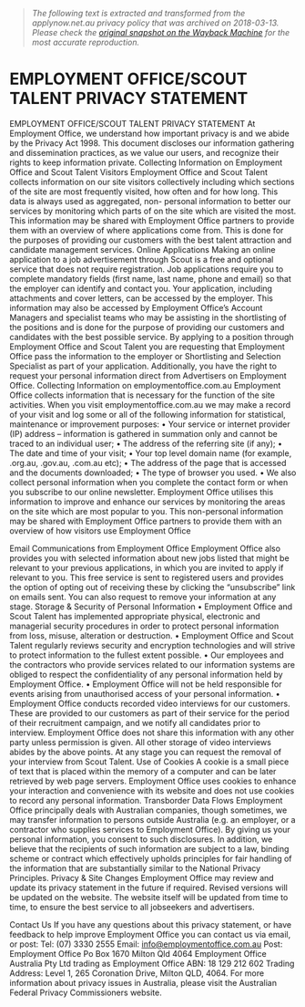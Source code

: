 > *The following text is extracted and transformed from the applynow.net.au privacy policy that was archived on 2018-03-13. Please check the [original snapshot on the Wayback Machine](https://web.archive.org/web/20180313145134id_/http%3A//www.employmentoffice.com.au/wp-content/uploads/2017/08/eo-privacy-policy.pdf) for the most accurate reproduction.*

# EMPLOYMENT OFFICE/SCOUT TALENT PRIVACY STATEMENT

EMPLOYMENT OFFICE/SCOUT TALENT PRIVACY STATEMENT
At Employment Office, we understand how important privacy is and we abide by the Privacy Act 1998. This
document discloses our information gathering and dissemination practices, as we value our users, and recognize
their rights to keep information private.
Collecting Information on Employment Office and Scout Talent
Visitors
Employment Office and Scout Talent collects information on our site visitors collectively including which sections
of the site are most frequently visited, how often and for how long. This data is always used as aggregated, non-
personal information to better our services by monitoring which parts of on the site which are visited the most.
This information may be shared with Employment Office partners to provide them with an overview of where
applications come from. This is done for the purposes of providing our customers with the best talent attraction
and candidate management services.
Online Applications
Making an online application to a job advertisement through Scout is a free and optional service that does not
require registration. Job applications require you to complete mandatory fields (first name, last name, phone and
email) so that the employer can identify and contact you. Your application, including attachments and cover
letters, can be accessed by the employer. This information may also be accessed by Employment Office’s
Account Managers and specialist teams who may be assisting in the shortlisting of the positions and is done for
the purpose of providing our customers and candidates with the best possible service.
By applying to a position through Employment Office and Scout Talent you are requesting that Employment Office
pass the information to the employer or Shortlisting and Selection Specialist as part of your application.
Additionally, you have the right to request your personal information direct from Advertisers on Employment
Office.
Collecting Information on employmentoffice.com.au
Employment Office collects information that is necessary for the function of the site activities.
When you visit employmentoffice.com.au we may make a record of your visit and log some or all of the following
information for statistical, maintenance or improvement purposes:
•    Your service or internet provider (IP) address – information is gathered in summation only and cannot be
     traced to an individual user;
•    The address of the referring site (if any);
•    The date and time of your visit;
•    Your top level domain name (for example, .org.au, .gov.au, .com.au etc);
•    The address of the page that is accessed and the documents downloaded;
•    The type of browser you used.
•    We also collect personal information when you complete the contact form or when you subscribe to our
     online newsletter. Employment Office utilises this information to improve and enhance our services by
     monitoring the areas on the site which are most popular to you. This non-personal information may be shared
     with Employment Office partners to provide them with an overview of how visitors use Employment Office


Email Communications from Employment Office
Employment Office also provides you with selected information about new jobs listed that might be relevant to
your previous applications, in which you are invited to apply if relevant to you. This free service is sent to
registered users and provides the option of opting out of receiving these by clicking the “unsubscribe” link on
emails sent. You can also request to remove your information at any stage.
Storage & Security of Personal Information
•    Employment Office and Scout Talent has implemented appropriate physical, electronic and managerial
     security procedures in order to protect personal information from loss, misuse, alteration or destruction.
•    Employment Office and Scout Talent regularly reviews security and encryption technologies and will strive to
     protect information to the fullest extent possible.
•    Our employees and the contractors who provide services related to our information systems are obliged to
     respect the confidentiality of any personal information held by Employment Office.
•    Employment Office will not be held responsible for events arising from unauthorised access of your personal
     information.
•    Employment Office conducts recorded video interviews for our customers. These are provided to our
     customers as part of their service for the period of their recruitment campaign, and we notify all candidates
     prior to interview. Employment Office does not share this information with any other party unless permission
     is given. All other storage of video interviews abides by the above points. At any stage you can request the
     removal of your interview from Scout Talent.
Use of Cookies
A cookie is a small piece of text that is placed within the memory of a computer and can be later retrieved by web
page servers. Employment Office uses cookies to enhance your interaction and convenience with its website and
does not use cookies to record any personal information.
Transborder Data Flows
Employment Office principally deals with Australian companies, though sometimes, we may transfer information
to persons outside Australia (e.g. an employer, or a contractor who supplies services to Employment Office). By
giving us your personal information, you consent to such disclosures. In addition, we believe that the recipients of
such information are subject to a law, binding scheme or contract which effectively upholds principles for fair
handling of the information that are substantially similar to the National Privacy Principles.
Privacy & Site Changes
Employment Office may review and update its privacy statement in the future if required. Revised versions will be
updated on the website. The website itself will be updated from time to time, to ensure the best service to all
jobseekers and advertisers.


Contact Us
If you have any questions about this privacy statement, or have feedback to help improve Employment Office you
can contact us via email, or post:
Tel: (07) 3330 2555
Email: info@employmentoffice.com.au
Post: Employment Office
Po Box 1670
Milton Qld 4064
Employment Office Australia Pty Ltd trading as Employment Office
ABN: 18 129 212 602
Trading Address: Level 1, 265 Coronation Drive, Milton QLD, 4064.
For more information about privacy issues in Australia, please visit the Australian Federal Privacy
Commissioners website.
